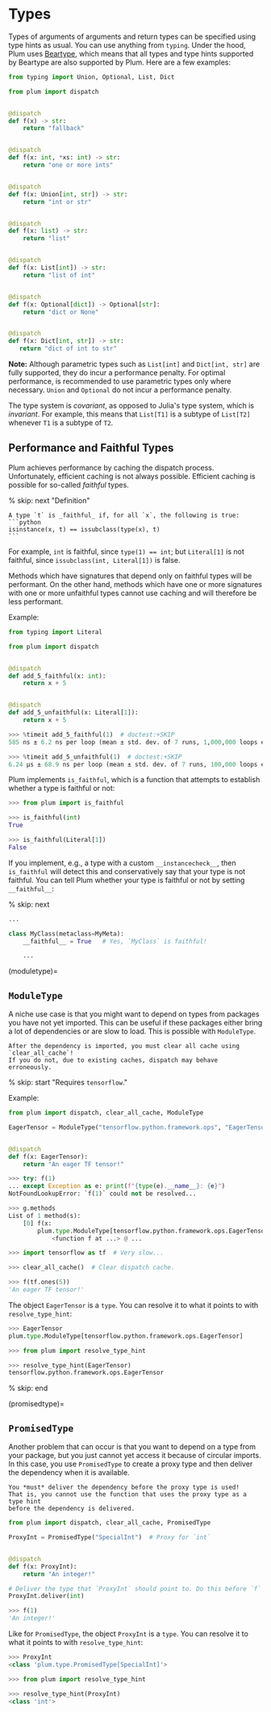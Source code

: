 # Types

Types of arguments of arguments and return types can be specified using type hints as
usual.
You can use anything from `typing`.
Under the hood, Plum uses [Beartype](https://github.com/beartype/beartype), which means
that all types and type hints supported by Beartype are also supported by Plum.
Here are a few examples:

```python
from typing import Union, Optional, List, Dict

from plum import dispatch


@dispatch
def f(x) -> str:
    return "fallback"


@dispatch
def f(x: int, *xs: int) -> str:
    return "one or more ints"


@dispatch
def f(x: Union[int, str]) -> str:
    return "int or str"


@dispatch
def f(x: list) -> str:
    return "list"


@dispatch
def f(x: List[int]) -> str:
    return "list of int"


@dispatch
def f(x: Optional[dict]) -> Optional[str]:
    return "dict or None"


@dispatch
def f(x: Dict[int, str]) -> str:
   return "dict of int to str"
```

**Note:**
Although parametric types such as `List[int]` and `Dict[int, str]` are fully
supported, they do incur a performance penalty.
For optimal performance, is recommended to use parametric types only where necessary.
`Union` and `Optional` do not incur a performance penalty.

The type system is *covariant*, as opposed to Julia's type
system, which is *invariant*.
For example, this means that `List[T1]` is a subtype of `List[T2]` whenever
`T1` is a subtype of `T2`.

## Performance and Faithful Types

Plum achieves performance by caching the dispatch process.
Unfortunately, efficient caching is not always possible.
Efficient caching is possible for so-called _faithful_ types.

% skip: next "Definition"

````{admonition} Definition: faithful type
A type `t` is _faithful_ if, for all `x`, the following is true:
```python
isinstance(x, t) == issubclass(type(x), t)
```
````

For example, `int` is faithful, since `type(1) == int`;
but `Literal[1]` is not faithful, since `issubclass(int, Literal[1])` is false.

Methods which have signatures that depend only on faithful types will
be performant.
On the other hand, methods which have one or more signatures with one or more
unfaithful types cannot use caching and will therefore be less performant.

Example:

```python
from typing import Literal

from plum import dispatch


@dispatch
def add_5_faithful(x: int):
    return x + 5


@dispatch
def add_5_unfaithful(x: Literal[1]):
    return x + 5
```

```python
>>> %timeit add_5_faithful(1)  # doctest:+SKIP
585 ns ± 6.2 ns per loop (mean ± std. dev. of 7 runs, 1,000,000 loops each)

>>> %timeit add_5_unfaithful(1)  # doctest:+SKIP
6.24 µs ± 68.9 ns per loop (mean ± std. dev. of 7 runs, 100,000 loops each)
```

Plum implements `is_faithful`, which is a function that attempts to establish whether
a type is faithful or not:

```python
>>> from plum import is_faithful

>>> is_faithful(int)
True

>>> is_faithful(Literal[1])
False
```

If you implement, e.g., a type with a custom `__instancecheck__`, then `is_faithful`
will detect this and conservatively say that your type is not faithful.
You can tell Plum whether your type is faithful or not by setting `__faithful__`:

% skip: next

```python
...

class MyClass(metaclass=MyMeta):
    __faithful__ = True   # Yes, `MyClass` is faithful!

    ...
```

(moduletype)=
## `ModuleType`

A niche use case is that you might want to depend on types from packages you have not
yet imported.
This can be useful if these packages either bring a lot of dependencies or are slow to
load.
This is possible with `ModuleType`.

```{important}
After the dependency is imported, you must clear all cache using `clear_all_cache`!
If you do not, due to existing caches, dispatch may behave erroneously.
```

% skip: start "Requires `tensorflow`."

Example:

```python
from plum import dispatch, clear_all_cache, ModuleType

EagerTensor = ModuleType("tensorflow.python.framework.ops", "EagerTensor")


@dispatch
def f(x: EagerTensor):
    return "An eager TF tensor!"
```

```python
>>> try: f(1)
... except Exception as e: print(f"{type(e).__name__}: {e}")
NotFoundLookupError: `f(1)` could not be resolved...

>>> g.methods
List of 1 method(s):
    [0] f(x:
        plum.type.ModuleType[tensorflow.python.framework.ops.EagerTensor])
            <function f at ...> @ ...

>>> import tensorflow as tf  # Very slow...

>>> clear_all_cache()  # Clear dispatch cache.

>>> f(tf.ones(5))
'An eager TF tensor!'
```

The object `EagerTensor` is a `type`.
You can resolve it to what it points to with `resolve_type_hint`:

```python
>>> EagerTensor
plum.type.ModuleType[tensorflow.python.framework.ops.EagerTensor]

>>> from plum import resolve_type_hint

>>> resolve_type_hint(EagerTensor)
tensorflow.python.framework.ops.EagerTensor
```

% skip: end

(promisedtype)=
## `PromisedType`

Another problem that can occur is that you want to depend on a type from your package,
but you just cannot yet access it because of circular imports.
In this case, you use `PromisedType` to create a proxy type and then deliver the
dependency when it is available.

```{important}
You *must* deliver the dependency before the proxy type is used!
That is, you cannot use the function that uses the proxy type as a type hint
before the dependency is delivered.
```

```python
from plum import dispatch, clear_all_cache, PromisedType

ProxyInt = PromisedType("SpecialInt")  # Proxy for `int`


@dispatch
def f(x: ProxyInt):
    return "An integer!"

# Deliver the type that `ProxyInt` should point to. Do this before `f` is first used!
ProxyInt.deliver(int)
```

```python
>>> f(1)
'An integer!'
```

Like for `PromisedType`,
the object `ProxyInt` is a `type`.
You can resolve it to what it points to with `resolve_type_hint`:

```python
>>> ProxyInt
<class 'plum.type.PromisedType[SpecialInt]'>

>>> from plum import resolve_type_hint

>>> resolve_type_hint(ProxyInt)
<class 'int'>
```
